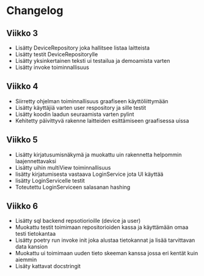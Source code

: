 # Changelog

## Viikko 3
- Lisätty DeviceRepository joka hallitsee listaa laitteista
- Lisätty testit DeviceRepositorylle
- Lisätty yksinkertainen teksti ui testailua ja demoamista varten
- Lisätty invoke toiminnallisuus
## Viikko 4
- Siirretty ohjelman toiminnallisuus graafiseen käyttöliittymään
- Lisätty käyttäjiä varten user respository ja sille testit
- Lisätty koodin laadun seuraamista varten pylint
- Kehitetty päivittyvä rakenne laitteiden esittämiseen graafisessa uissa
## Viikko 5
- Lisätty kirjatusumisnäkymä ja muokattu uin rakennetta helpommin laajennettavaksi
- Lisätty uihin multiView toiminnallisuus
- lisätty kirjatumisesta vastaava LoginService jota UI käyttää
- lisätty LoginServicelle testit
- Toteutettu LoginServiceen salasanan hashing
## Viikko 6
- Lisätty sql backend repsotiorioille (device ja user)
- Muokattu testit toimimaan repositorioiden kassa ja käyttämään omaa testi tietokantaa
- Lisätty poetry run invoke init joka alustaa tietokannat ja lisää tarvittavan data kansion
- Muokattu ui toimimaan uuden tieto skeeman kanssa jossa eri kentät kuin aiemmin
- Lisäty kattavat docstringit
